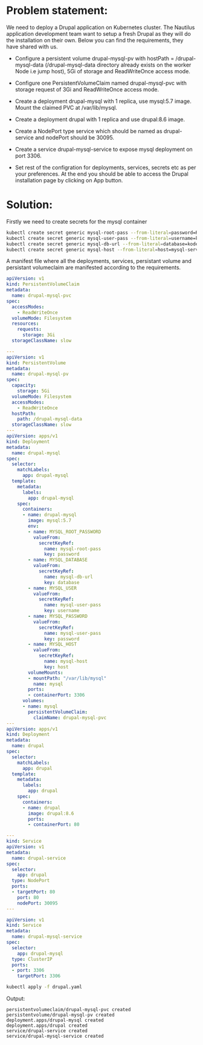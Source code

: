 # **Problem statement:**
We need to deploy a Drupal application on Kubernetes cluster. The Nautilus application development team want to setup a fresh Drupal as they will do the installation on their own. Below you can find the requirements, they have shared with us.



- Configure a persistent volume drupal-mysql-pv with hostPath = /drupal-mysql-data (/drupal-mysql-data directory already exists on the worker Node i.e jump host), 5Gi of storage and ReadWriteOnce access mode.


- Configure one PersistentVolumeClaim named drupal-mysql-pvc with storage request of 3Gi and ReadWriteOnce access mode.

- Create a deployment drupal-mysql with 1 replica, use mysql:5.7 image. Mount the claimed PVC at /var/lib/mysql.


- Create a deployment drupal with 1 replica and use drupal:8.6 image.


- Create a NodePort type service which should be named as drupal-service and nodePort should be 30095.


- Create a service drupal-mysql-service to expose mysql deployment on port 3306.


- Set rest of the configration for deployments, services, secrets etc as per your preferences. At the end you should be able to access the Drupal installation page by clicking on App button.

# **Solution:**
Firstly we need to create secrets for the mysql container

```bash
kubectl create secret generic mysql-root-pass --from-literal=password=R00t
kubectl create secret generic mysql-user-pass --from-literal=username=kodekloud_pop --from-literal=password=BruCStnMT5
kubectl create secret generic mysql-db-url --from-literal=database=kodekloud_db5
kubectl create secret generic mysql-host --from-literal=host=mysql-service
```
A manifest file where all the deployments, services, persistant volume and persistant volumeclaim are manifested according to the requirements.
```yaml
apiVersion: v1
kind: PersistentVolumeClaim
metadata:
  name: drupal-mysql-pvc
spec:
  accessModes:
    - ReadWriteOnce
  volumeMode: Filesystem
  resources:
    requests:
      storage: 3Gi
  storageClassName: slow

---
apiVersion: v1
kind: PersistentVolume
metadata:
  name: drupal-mysql-pv
spec:
  capacity:
    storage: 5Gi
  volumeMode: Filesystem
  accessModes:
    - ReadWriteOnce
  hostPath:
    path: /drupal-mysql-data
  storageClassName: slow
---
apiVersion: apps/v1
kind: Deployment
metadata:
  name: drupal-mysql
spec:
  selector:
    matchLabels:
      app: drupal-mysql
  template:
    metadata:
      labels:
        app: drupal-mysql
    spec:
      containers:
      - name: drupal-mysql
        image: mysql:5.7
        env:
        - name: MYSQL_ROOT_PASSWORD
          valueFrom:
            secretKeyRef:
              name: mysql-root-pass
              key: password
        - name: MYSQL_DATABASE
          valueFrom:
            secretKeyRef:
              name: mysql-db-url
              key: database
        - name: MYSQL_USER
          valueFrom:
            secretKeyRef:
              name: mysql-user-pass
              key: username
        - name: MYSQL_PASSWORD
          valueFrom:
            secretKeyRef:
              name: mysql-user-pass
              key: password
        - name: MYSQL_HOST
          valueFrom:
            secretKeyRef:
              name: mysql-host
              key: host
        volumeMounts:
        - mountPath: "/var/lib/mysql"
          name: mysql
        ports:
        - containerPort: 3306
      volumes:
      - name: mysql
        persistentVolumeClaim:
          claimName: drupal-mysql-pvc
---
apiVersion: apps/v1
kind: Deployment
metadata:
  name: drupal
spec:
  selector:
    matchLabels:
      app: drupal
  template:
    metadata:
      labels:
        app: drupal
    spec:
      containers:
      - name: drupal
        image: drupal:8.6
        ports:
        - containerPort: 80

---
kind: Service
apiVersion: v1
metadata:
  name: drupal-service
spec:
  selector:
    app: drupal
  type: NodePort
  ports:
  - targetPort: 80
    port: 80
    nodePort: 30095
---

apiVersion: v1
kind: Service
metadata:
  name: drupal-mysql-service
spec:
  selector: 
    app: drupal-mysql
  type: ClusterIP
  ports:
  - port: 3306
    targetPort: 3306
```
```bash
kubectl apply -f drupal.yaml 
```
Output:

```
persistentvolumeclaim/drupal-mysql-pvc created
persistentvolume/drupal-mysql-pv created
deployment.apps/drupal-mysql created
deployment.apps/drupal created
service/drupal-service created
service/drupal-mysql-service created
```